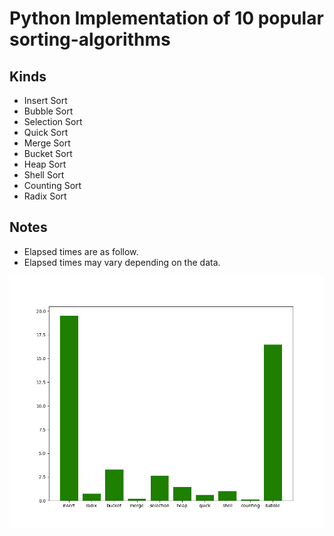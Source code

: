 # Python Implementation of 10 popular sorting-algorithms
## Kinds
- Insert Sort
- Bubble Sort
- Selection Sort
- Quick Sort
- Merge Sort
- Bucket Sort
- Heap Sort
- Shell Sort
- Counting Sort
- Radix Sort
## Notes
- Elapsed times are as follow.
- Elapsed times may vary depending on the data.

<img src="https://github.com/noowad/sorts/blob/master/plot.png" alt="plot" title="plot">
